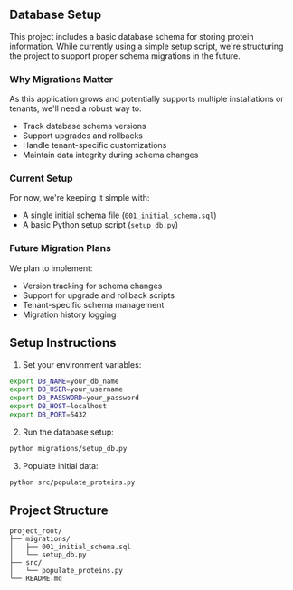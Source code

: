## Database Setup

This project includes a basic database schema for storing protein information. While currently using a simple setup script, we're structuring the project to support proper schema migrations in the future.

### Why Migrations Matter

As this application grows and potentially supports multiple installations or tenants, we'll need a robust way to:
- Track database schema versions
- Support upgrades and rollbacks
- Handle tenant-specific customizations
- Maintain data integrity during schema changes

### Current Setup

For now, we're keeping it simple with:
- A single initial schema file (`001_initial_schema.sql`)
- A basic Python setup script (`setup_db.py`)

### Future Migration Plans

We plan to implement:
- Version tracking for schema changes
- Support for upgrade and rollback scripts
- Tenant-specific schema management
- Migration history logging

## Setup Instructions

1. Set your environment variables:
```bash
export DB_NAME=your_db_name
export DB_USER=your_username
export DB_PASSWORD=your_password
export DB_HOST=localhost
export DB_PORT=5432
```

2. Run the database setup:
```bash
python migrations/setup_db.py
```

3. Populate initial data:
```bash
python src/populate_proteins.py
```

## Project Structure
```
project_root/
├── migrations/
│   ├── 001_initial_schema.sql
│   └── setup_db.py
├── src/
│   └── populate_proteins.py
└── README.md
```